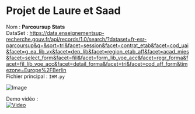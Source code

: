 # Projet de Laure et Saad

Nom : **Parcoursup Stats**<br>
DataSet : https://data.enseignementsup-recherche.gouv.fr/api/records/1.0/search/?dataset=fr-esr-parcoursup&q=&sort=tri&facet=session&facet=contrat_etab&facet=cod_uai&facet=g_ea_lib_vx&facet=dep_lib&facet=region_etab_aff&facet=acad_mies&facet=select_form&facet=fili&facet=form_lib_voe_acc&facet=regr_forma&facet=fil_lib_voe_acc&facet=detail_forma&facet=tri&facet=cod_aff_form&timezone=Europe%2FBerlin<br>
Fichier principal : `IHM.py`

![Image](https://i.imgur.com/BX1SqYn.png)

Demo vidéo :<br>
[![Video](https://img.youtube.com/vi/AIf861TEAIA/0.jpg)](https://www.youtube.com/watch?v=AIf861TEAIA)